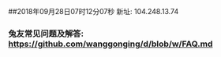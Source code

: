 ##2018年09月28日07时12分07秒 新址: 104.248.13.74
### 兔友常见问题及解答: https://github.com/wanggonging/d/blob/w/FAQ.md
